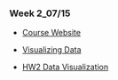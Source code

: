### Week 2_07/15

   * [Course Website](https://www.peculab.org/2019/07/11/108-%e5%85%a8%e5%9c%8b%e5%a4%8f%e5%ad%a3%e5%ad%b8%e9%99%a2-7-15-class-3/)

   * [Visualizing Data](https://rachel0718.github.io/data_science/week%202_0715/Visualizing%20Data.html)
   
   * [HW2 Data Visualization](https://rachel0718.github.io/data_science/week%202_0715/Data%20Visualization.html)
 
